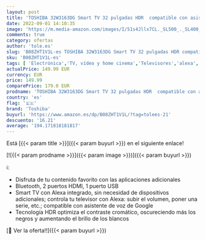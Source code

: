 ```yaml
---
layout: post
title: 'TOSHIBA 32W3163DG Smart TV 32 pulgadas HDR  compatible con asistentes Alexa y Google  TV Satélite  Bluetooth  Dolby Audio'
date: 2022-09-01 14:10:35
image: 'https://m.media-amazon.com/images/I/51s4Jllx7CL._SL500_._SL400_.jpg'
comments: true
category: ofertas
author: 'tole.es'
slug: 'B08ZHT1V1L-es TOSHIBA 32W3163DG Smart TV 32 pulgadas HDR compatible con...'
sku: 'B08ZHT1V1L-es'
tags: [ 'Electrónica','TV, vídeo y home cinema','Televisores','alexa','toshiba','🇪🇸', ]
actualPrice: 149.99 EUR
currency: EUR
price: 149.99
comparePrice: 179.0 EUR
prodname: 'TOSHIBA 32W3163DG Smart TV 32 pulgadas HDR  compatible con asistentes Alexa y Google  TV Satélite  Bluetooth  Dolby Audio'
country: 'es'
flag: '🇪🇸'
brand: 'Toshiba'
buyurl: 'https://www.amazon.es/dp/B08ZHT1V1L/?tag=tolees-21'
descuento: '16.21'
average: '194.171818181817'
---
```


Está [{{< param title >}}]({{< param buyurl >}}) en el siguiente enlace!

[![{{< param prodname >}}]({{< param image >}})]({{< param buyurl >}})

ℹ️:

- Disfruta de tu contenido favorito con las aplicaciones adicionales
- Bluetooth, 2 puertos HDMI, 1 puerto USB
- Smart TV con Alexa integrado, sin necesidad de dispositivos adicionales; controla tu televisor con Alexa: subir el volumen, poner una serie, etc.; compatible con asistente de voz de Google
- Tecnología HDR optimiza el contraste cromático, oscureciendo más los negros y aumentando el brillo de los blancos

[🛒 Ver la oferta!!]({{< param buyurl >}})
